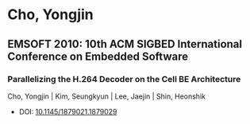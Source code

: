 # Cho, Yongjin

## EMSOFT 2010: 10th ACM SIGBED International Conference on Embedded Software

### Parallelizing the H.264 Decoder on the Cell BE Architecture
Cho, Yongjin | Kim, Seungkyun | Lee, Jaejin | Shin, Heonshik
* DOI: [10.1145/1879021.1879029](https://doi.org/10.1145/1879021.1879029)

